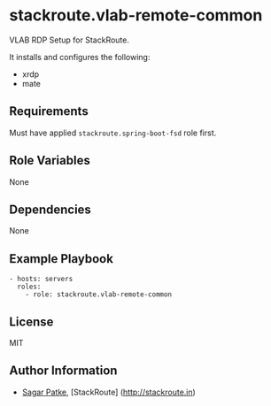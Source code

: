 stackroute.vlab-remote-common
=========

VLAB RDP Setup for StackRoute.

It installs and configures the following:

- xrdp
- mate

Requirements
------------

Must have applied `stackroute.spring-boot-fsd` role first.

Role Variables
--------------

None

Dependencies
------------

None

Example Playbook
----------------

```
- hosts: servers
  roles:
    - role: stackroute.vlab-remote-common
```

License
-------

MIT

Author Information
------------------

- [Sagar Patke](https://github.com/sagarpatkeatl), [StackRoute] (http://stackroute.in)
